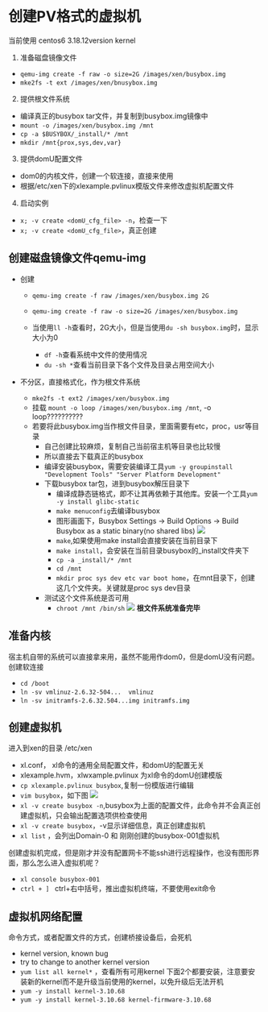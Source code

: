 

# 创建PV格式的虚拟机

当前使用 centos6 3.18.12version kernel

1. 准备磁盘镜像文件
  - ```qemu-img create -f raw -o size=2G /images/xen/busybox.img```
  - ```mke2fs -t ext /images/xen/bnusybox.img```
2. 提供根文件系统
  - 编译真正的busybox tar文件，并复制到busybox.img镜像中
  - ```mount -o /images/xen/busybox.img /mnt```
  - ```cp -a $BUSYBOX/_install/* /mnt```
  - ```mkdir /mnt{prox,sys,dev,var}```
3. 提供domU配置文件
  - dom0的内核文件，创建一个软连接，直接来使用
  - 根据/etc/xen下的xlexample.pvlinux模版文件来修改虚拟机配置文件
4. 启动实例
  - ```x; -v create <domU_cfg_file> -n```，检查一下
  - ```x; -v create <domU_cfg_file>```，真正创建


## 创建磁盘镜像文件qemu-img
- 创建
  - ```qemu-img create -f raw /images/xen/busybox.img 2G```
  - ```qemu-img create -f raw -o size=2G /images/xen/busybox.img```

  - 当使用```ll -h```查看时，2G大小，但是当使用```du -sh busybox.img```时，显示大小为0
    - ```df -h```查看系统中文件的使用情况
    - ```du -sh *```查看当前目录下各个文件及目录占用空间大小

- 不分区，直接格式化，作为根文件系统
  - ```mke2fs -t ext2 /images/xen/busybox.img```
  - 挂载
    ```mount -o loop /images/xen/busybox.img /mnt```, -o loop??????????
  - 若要将此busybox.img当作根文件目录，里面需要有etc，proc，usr等目录
    - 自己创建比较麻烦，复制自己当前宿主机等目录也比较慢
    - 所以直接去下载真正的busybox
    - 编译安装busybox，需要安装编译工具```yum -y groupinstall "Development Tools" "Server Platform Development"```
    - 下载busybox tar包，进到busybox解压目录下
      - 编译成静态链格式，即不让其再依赖于其他库。安装一个工具```yum -y install glibc-static```
      - ```make menuconfig```去编译busybox
      - 图形画面下，Busybox Settings -> Build Options -> Build Busybox as a static binary(no shared libs)
        ![](https://i.loli.net/2019/04/07/5ca9860f20431.png)
      - ```make```,如果使用make install会直接安装在当前目录下
      - ```make install```，会安装在当前目录busybox的_install文件夹下
      - ```cp -a _install/* /mnt```
      - ```cd /mnt```
      - ```mkdir proc sys dev etc var boot home```，在mnt目录下，创建这几个文件夹。关键就是proc sys dev目录
    - 测试这个文件系统是否可用
      - ```chroot /mnt /bin/sh```
        ![](https://i.loli.net/2019/04/07/5ca988926ec1b.png)
**根文件系统准备完毕**

## 准备内核
宿主机自带的系统可以直接拿来用，虽然不能用作dom0，但是domU没有问题。创建软连接
- ```cd /boot```
- ```ln -sv vmlinuz-2.6.32-504...  vmlinuz```
- ```ln -sv initramfs-2.6.32.504...img initramfs.img```
## 创建虚拟机
进入到xen的目录 /etc/xen
- xl.conf， xl命令的通用全局配置文件，和domU的配置无关
- xlexample.hvm，xlwxample.pvlinux 为xl命令的domU创建模版
- ```cp xlexample.pvlinux busybox```,复制一份模版进行编辑
- ```vim busybox```，如下图
  ![](https://i.loli.net/2019/04/07/5ca991fe76a2b.jpg)
- ```xl -v create busybox -n```,busybox为上面的配置文件，此命令并不会真正创建虚拟机，只会输出配置选项供检查使用 
- ```xl -v create busybox```，-v显示详细信息，真正创建虚拟机
- ```xl list``` ，会列出Domain-0 和 刚刚创建的busybox-001虚拟机

创建虚拟机完成，但是刚才并没有配置网卡不能ssh进行远程操作，也没有图形界面，那么怎么进入虚拟机呢？
- ```xl console busybox-001```
- ```ctrl + ] ``` ctrl+右中括号，推出虚拟机终端，不要使用exit命令

## 虚拟机网络配置
命令方式，或者配置文件的方式，创建桥接设备后，会死机
- kernel version, known bug
- try to change to another kernel version
- ```yum list all kernel*``` ，查看所有可用kernel
下面2个都要安装，注意要安装新的kernel而不是升级当前使用的kernel，以免升级后无法开机
- ```yum -y install kernel-3.10.68```
- ```yum -y install kernel-3.10.68 kernel-firmware-3.10.68```






































